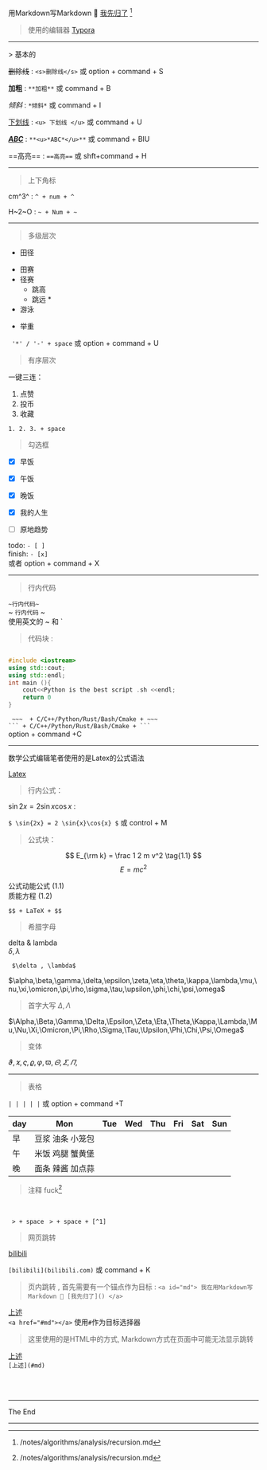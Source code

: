 <a id="md"> 用Markdown写Markdown 🤣 [我先归了](./Markdown.md) </a>[^1]

> 使用的编辑器 
[Typora](https://typoraio.cn)

<hr>
> 基本的

<s>删除线</s> 
:
`<s>删除线</s>` 或
option + command + S

**加粗**
:
`**加粗**` 或
command + B


*倾斜*
:
`*倾斜*` 或
command + I 

<u>下划线</u> 
:
`<u> 下划线 </u>` 或
command + U 


**<u>*ABC*</u>**
:
`**<u>*ABC*</u>**` 或
command + BIU 


==高亮==
:
`==高亮==` 或
shft+command + H

<hr>

> 上下角标

cm^3^
:
`^ + num + ^ `


H~2~O
:
`~ + Num + ~`

<hr>

> 多级层次

- 田径
* 田赛
* 径赛
  * 跳高  
  * 跳远
    * 
* 游泳
- 举重

` '*' / '-' + space` 或 
option + command + U 
<br>

> 有序层次

一键三连：
1. 点赞
2. 投币
3. 收藏

`1. 2. 3. + space`

> 勾选框

-[x] 早饭
-[x] 午饭
-[x] 晚饭
-[x] 我的人生
-[ ] 原地趋势  


todo: `- [ ]` <br>
finish: `- [x]`  <br>或者
option + command + X 

<hr>

> 行内代码


` ~行内代码~ ` 
<br>
~ `行内代码` ~
<br>
使用英文的 ~ 和 `

>  代码块 :

```cpp

#include <iostream>
using std::cout;
using std::endl;
int main (){
	cout<<Python is the best script .sh <<endl; 
	return 0
}

```

` ~~~  + C/C++/Python/Rust/Bash/Cmake + ~~~`
<br>
` ``` + C/C++/Python/Rust/Bash/Cmake + ``` `
<br>
 option + command +C


<hr>

数学公式编辑笔者使用的是Latex的公式语法

<a href="https://www.latex-project.org/" text-description="none"> Latex </a>

>  行内公式：

$\sin{2x}=2 \sin {x}\cos{x}$
:

`$ \sin{2x} = 2 \sin{x}\cos{x} $` 或
control + M 

>  公式块：

$$
E_{\rm k} = \frac  1 2 m v^2
\tag{1.1}
$$
$$
E = mc^2
\tag{1.2}
$$

公式动能公式 $(1.1)$ <br>
质能方程 $(1.2)$

`$$ + LaTeX + $$`


> 希腊字母

delta & lambda <br>
$\delta,\lambda$ <br>

` $\delta , \lambda$`

 $\alpha,\beta,\gamma,\delta,\epsilon,\zeta,\eta,\theta,\kappa,\lambda,\mu,\nu,\xi,\omicron,\pi,\rho,\sigma,\tau,\upsilon,\phi,\chi,\psi,\omega$

> 首字大写
$\Delta,\Lambda$ <br>

$\Alpha,\Beta,\Gamma,\Delta,\Epsilon,\Zeta,\Eta,\Theta,\Kappa,\Lambda,\Mu,\Nu,\Xi,\Omicron,\Pi,\Rho,\Sigma,\Tau,\Upsilon,\Phi,\Chi,\Psi,\Omega$

> 变体

$\vartheta,\varkappa,\varsigma,\varrho,\varphi,\varpi,\varTheta,\varSigma,\varPi,$


<hr>

> 表格

` | | | | | ` 或
option + command +T

| day  |  Mon  | Tue  | Wed  | Thu  | Fri  | Sat  | Sun  |
| ---- | :---: | ---- | ---- | ---- | ---- | ---- | ---- |
| 早   | 豆浆 油条 小笼包  |      |      |      |      |      |      |
| 午   |  米饭 鸡腿 蟹黄堡  |      |      |      |      |      |      |
| 晚   | 面条 辣酱 加点蒜 |      |      |      |      |      |      |









> 注释
> fuck[^1]
<br>

` > + space`
` > + space + [^1]`



> 网页跳转

[bilibili](https:www.bilibili.com)

`[bilibili](bilibili.com)` 或
command + K

> 页内跳转 , 首先需要有一个锚点作为目标 :  `<a id="md"> 我在用Markdown写Markdown 🤣 [我先归了]() </a> `

<a href="#md">上述</a> <br>
`<a href="#md"></a>` 使用`#`作为目标选择器<br> 

> 这里使用的是HTML中的方式, Markdown方式在页面中可能无法显示跳转

[上述](#md) <br>
`[上述](#md)`

<br>
<br>




<hr>
The End
<hr>


[^1]: /notes/algorithms/analysis/recursion.md







